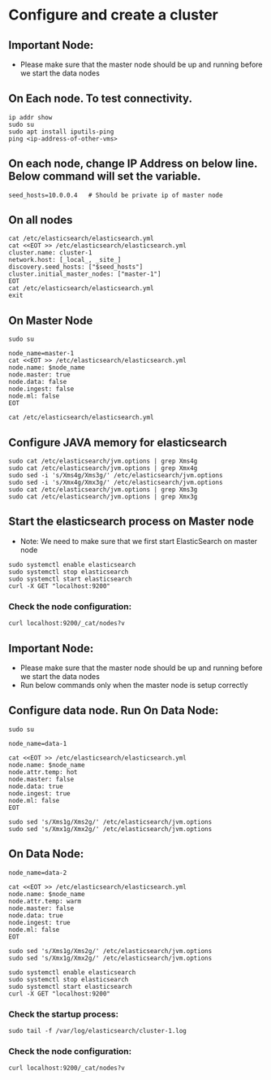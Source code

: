 # Configure and create a cluster
## Important Node:
 - Please make sure that the master node should be up and running before we start the data nodes

## On Each node. To test connectivity.
```
ip addr show
sudo su
sudo apt install iputils-ping
ping <ip-address-of-other-vms>
```

## On each node, change IP Address on below line. Below command will set the variable. 
```
seed_hosts=10.0.0.4   # Should be private ip of master node
```
## On all nodes
```
cat /etc/elasticsearch/elasticsearch.yml
cat <<EOT >> /etc/elasticsearch/elasticsearch.yml
cluster.name: cluster-1
network.host: [_local_, _site_]
discovery.seed_hosts: ["$seed_hosts"]
cluster.initial_master_nodes: ["master-1"]
EOT
cat /etc/elasticsearch/elasticsearch.yml
exit
```

## On Master Node
```
sudo su
```


```
node_name=master-1
cat <<EOT >> /etc/elasticsearch/elasticsearch.yml
node.name: $node_name
node.master: true
node.data: false
node.ingest: false
node.ml: false
EOT
```

```
cat /etc/elasticsearch/elasticsearch.yml
```
## Configure JAVA memory for elasticsearch
```
sudo cat /etc/elasticsearch/jvm.options | grep Xms4g
sudo cat /etc/elasticsearch/jvm.options | grep Xmx4g
sudo sed -i 's/Xms4g/Xms3g/' /etc/elasticsearch/jvm.options
sudo sed -i 's/Xmx4g/Xmx3g/' /etc/elasticsearch/jvm.options
sudo cat /etc/elasticsearch/jvm.options | grep Xms3g
sudo cat /etc/elasticsearch/jvm.options | grep Xmx3g
```

## Start the elasticsearch process on Master node
- Note: We need to make sure that we first start ElasticSearch on master node
```
sudo systemctl enable elasticsearch
sudo systemctl stop elasticsearch
sudo systemctl start elasticsearch
curl -X GET "localhost:9200"
```

### Check the node configuration:
```
curl localhost:9200/_cat/nodes?v
```


## Important Node:
 - Please make sure that the master node should be up and running before we start the data nodes
 - Run below commands only when the master node is setup correctly



## Configure data node. Run On Data Node:
```
sudo su
```

```
node_name=data-1
```

```
cat <<EOT >> /etc/elasticsearch/elasticsearch.yml
node.name: $node_name
node.attr.temp: hot
node.master: false
node.data: true
node.ingest: true
node.ml: false
EOT
```

```
sudo sed 's/Xms1g/Xms2g/' /etc/elasticsearch/jvm.options
sudo sed 's/Xmx1g/Xmx2g/' /etc/elasticsearch/jvm.options
```

## On Data Node:
```
node_name=data-2
```

```
cat <<EOT >> /etc/elasticsearch/elasticsearch.yml
node.name: $node_name
node.attr.temp: warm
node.master: false
node.data: true
node.ingest: true
node.ml: false
EOT
```

```
sudo sed 's/Xms1g/Xms2g/' /etc/elasticsearch/jvm.options
sudo sed 's/Xmx1g/Xmx2g/' /etc/elasticsearch/jvm.options
```

```
sudo systemctl enable elasticsearch
sudo systemctl stop elasticsearch
sudo systemctl start elasticsearch
curl -X GET "localhost:9200"
```

### Check the startup process:
```
sudo tail -f /var/log/elasticsearch/cluster-1.log
```


### Check the node configuration:
```
curl localhost:9200/_cat/nodes?v
```
